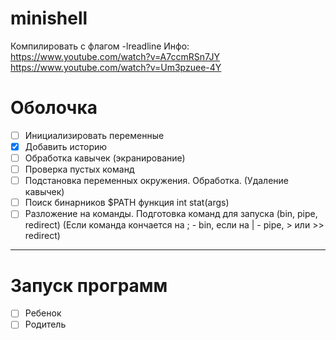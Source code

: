 # minishell
Компилировать с флагом -lreadline
Инфо:
https://www.youtube.com/watch?v=A7ccmRSn7JY
https://www.youtube.com/watch?v=Um3pzuee-4Y
# Оболочка
- [ ] Инициализировать переменные
- [x] Добавить историю
- [ ] Обработка кавычек (экранирование)
- [ ] Проверка пустых команд
- [ ] Подстановка переменных окружения. Обработка. (Удаление кавычек)
- [ ] Поиск бинарников $PATH функция int stat(args)
- [ ] Разложение на команды. Подготовка команд для запуска (bin, pipe, redirect) (Если команда кончается на ; - bin, если на | - pipe, > или >> redirect)
------------------------------------------------------------
# Запуск программ
- [ ] Ребенок
- [ ] Родитель
